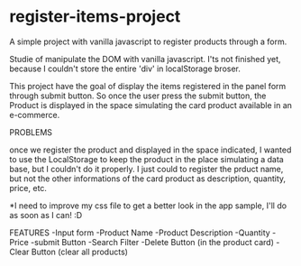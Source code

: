 # register-items-project
A simple project with vanilla javascript to register products through a form.

Studie of manipulate the DOM with vanilla javascript. I'ts not finished yet, because I couldn't store the entire 'div' in localStorage broser.


This project have the goal of display the items registered in the panel form through submit button. So once the user press the submit button,
the Product is displayed in the space simulating the card product available in an e-commerce.


PROBLEMS

once we register the product and displayed in the space indicated, I wanted to use the LocalStorage to keep the product in the place simulating 
a data base, but I couldn't do it properly. I just could to register the prduct name, but not the other informations of the card product as description, quantity, price, etc.

*I need to improve my css file to get a better look  in the app sample, I'll do as soon as I can! :D

FEATURES
-Input form
-Product Name
-Product Description
-Quantity
-Price
-submit Button
-Search Filter
-Delete Button (in the product card)
-Clear Button (clear all products)
